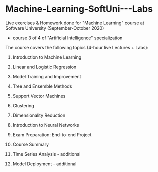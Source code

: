 # Machine-Learning-SoftUni---Labs

Live exercises & Homework done for "Machine Learning" course at Software University (September-October 2020) 
- course 3 of 4 of "Artificial Intelligence" specialization

The course covers the following topics (4-hour live Lectures + Labs):

1.	Introduction to Machine Learning
2.	Linear and Logistic Regression
3.	Model Training and Improvement
4.	Tree and Ensemble Methods
5.	Support Vector Machines
6.	Clustering
7.	Dimensionality Reduction
8.  Introduction to Neural Networks
8.	Exam Preparation: End-to-end Project
9.	Course Summary

10. Time Series Analysis - additional
11. Model Deployment - additional
